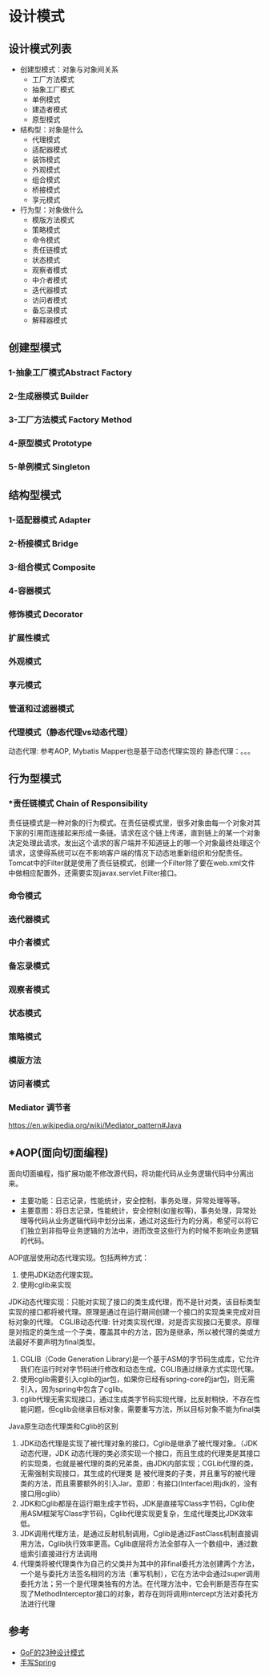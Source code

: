 # 设计模式

## 设计模式列表
- 创建型模式：对象与对象间关系
    - 工厂方法模式
    - 抽象工厂模式
    - 单例模式
    - 建造者模式
    - 原型模式
- 结构型：对象是什么
    - 代理模式
    - 适配器模式
    - 装饰模式
    - 外观模式
    - 组合模式
    - 桥接模式
    - 享元模式
- 行为型：对象做什么
    - 模版方法模式
    - 策略模式
    - 命令模式
    - 责任链模式
    - 状态模式
    - 观察者模式
    - 中介者模式
    - 迭代器模式
    - 访问者模式
    - 备忘录模式
    - 解释器模式
## 创建型模式
### 1-抽象工厂模式Abstract Factory
### 2-生成器模式 Builder
### 3-工厂方法模式 Factory Method
### 4-原型模式 Prototype
### 5-单例模式 Singleton

## 结构型模式
### 1-适配器模式 Adapter
### 2-桥接模式 Bridge
### 3-组合模式 Composite
### 4-容器模式
### 修饰模式 Decorator
### 扩展性模式
### 外观模式
### 享元模式
### 管道和过滤器模式
### 代理模式（静态代理vs动态代理）
动态代理: 参考AOP, Mybatis Mapper也是基于动态代理实现的
静态代理：。。。
 
## 行为型模式
### *责任链模式 Chain of Responsibility
责任链模式是一种对象的行为模式。在责任链模式里，很多对象由每一个对象对其下家的引用而连接起来形成一条链。请求在这个链上传递，直到链上的某一个对象决定处理此请求。发出这个请求的客户端并不知道链上的哪一个对象最终处理这个请求，这使得系统可以在不影响客户端的情况下动态地重新组织和分配责任。
Tomcat中的Filter就是使用了责任链模式，创建一个Filter除了要在web.xml文件中做相应配置外，还需要实现javax.servlet.Filter接口。
### 命令模式
### 迭代器模式
### 中介者模式
### 备忘录模式
### 观察者模式
### 状态模式
### 策略模式
### 模版方法
### 访问者模式
### Mediator 调节者
https://en.wikipedia.org/wiki/Mediator_pattern#Java

## *AOP(面向切面编程)
面向切面编程，指扩展功能不修改源代码，将功能代码从业务逻辑代码中分离出来。
- 主要功能：日志记录，性能统计，安全控制，事务处理，异常处理等等。
- 主要意图：将日志记录，性能统计，安全控制(如鉴权等)，事务处理，异常处理等代码从业务逻辑代码中划分出来，通过对这些行为的分离，希望可以将它们独立到非指导业务逻辑的方法中，进而改变这些行为的时候不影响业务逻辑的代码。

AOP底层使用动态代理实现。包括两种方式：
1. 使用JDK动态代理实现。
2. 使用cglib来实现

JDK动态代理实现：只能对实现了接口的类生成代理，而不是针对类，该目标类型实现的接口都将被代理。原理是通过在运行期间创建一个接口的实现类来完成对目标对象的代理。
CGLIB动态代理: 针对类实现代理，对是否实现接口无要求。原理是对指定的类生成一个子类，覆盖其中的方法，因为是继承，所以被代理的类或方法最好不要声明为final类型。
1. CGLIB（Code Generation Library)是一个基于ASM的字节码生成库，它允许我们在运行时对字节码进行修改和动态生成。CGLIB通过继承方式实现代理。
1. 使用cglib需要引入cglib的jar包，如果你已经有spring-core的jar包，则无需引入，因为spring中包含了cglib。
1. cglib代理无需实现接口，通过生成类字节码实现代理，比反射稍快，不存在性能问题，但cglib会继承目标对象，需要重写方法，所以目标对象不能为final类

Java原生动态代理类和Cglib的区别
1. JDK动态代理是实现了被代理对象的接口，Cglib是继承了被代理对象。（JDK 动态代理，JDK 动态代理的类必须实现一个接口，而且生成的代理类是其接口的实现类，也就是被代理的类的兄弟类，由JDK内部实现；CGLib代理的类，无需强制实现接口，其生成的代理类 是 被代理类的子类，并且重写的被代理类的方法，而且需要额外的引入Jar。意即：有接口(Interface)用jdk的，没有接口用cglib）
2. JDK和Cglib都是在运行期生成字节码，JDK是直接写Class字节码，Cglib使用ASM框架写Class字节码，Cglib代理实现更复杂，生成代理类比JDK效率低。
3. JDK调用代理方法，是通过反射机制调用，Cglib是通过FastClass机制直接调用方法，Cglib执行效率更高。Cglib底层将方法全部存入一个数组中，通过数组索引直接进行方法调用
4. 代理类将被代理类作为自己的父类并为其中的非final委托方法创建两个方法，一个是与委托方法签名相同的方法（重写机制），它在方法中会通过super调用委托方法；另一个是代理类独有的方法。在代理方法中，它会判断是否存在实现了MethodInterceptor接口的对象，若存在则将调用intercept方法对委托方法进行代理

## 参考
- [GoF的23种设计模式](http://c.biancheng.net/view/1320.html)
- [手写Spring](https://gper.club/articles/7e7e7f7ff0g52gce)